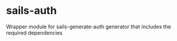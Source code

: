 sails-auth
==========

Wrapper module for sails-generate-auth generator that includes the required dependencies
